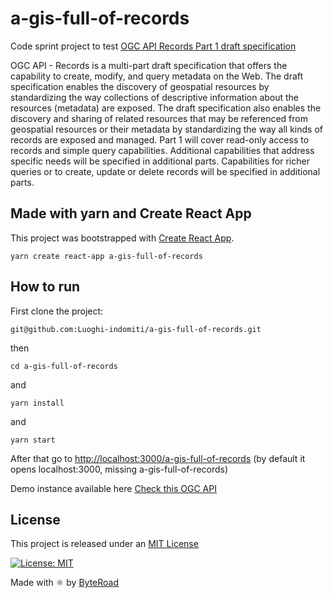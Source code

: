 # a-gis-full-of-records

Code sprint project to test [OGC API Records Part 1 draft specification](https://docs.ogc.org/DRAFTS/20-004.html)

OGC API - Records is a multi-part draft specification that offers the capability to create, modify, and query metadata on the Web. The draft specification enables the discovery of geospatial resources by standardizing the way collections of descriptive information about the resources (metadata) are exposed. The draft specification also enables the discovery and sharing of related resources that may be referenced from geospatial resources or their metadata by standardizing the way all kinds of records are exposed and managed. Part 1 will cover read-only access to records and simple query capabilities. Additional capabilities that address specific needs will be specified in additional parts. Capabilities for richer queries or to create, update or delete records will be specified in additional parts.

## Made with yarn and Create React App

This project was bootstrapped with [Create React App](https://github.com/facebook/create-react-app).

`yarn create react-app a-gis-full-of-records`

## How to run

First clone the project:

`git@github.com:Luoghi-indomiti/a-gis-full-of-records.git`

then

`cd a-gis-full-of-records`

and

`yarn install`

and

`yarn start`

After that go to [http://localhost:3000/a-gis-full-of-records](http://localhost:3000/a-gis-full-of-records) (by default it opens localhost:3000, missing a-gis-full-of-records)

Demo instance available here [Check this OGC API](https://luoghi-indomiti.github.io/a-gis-full-of-records/)

## License

This project is released under an [MIT License](./LICENSE)

[![License: MIT](https://img.shields.io/badge/License-MIT-yellow.svg)](https://opensource.org/licenses/MIT)

Made with ⚛️ by [ByteRoad](https://byteroad.net/)
